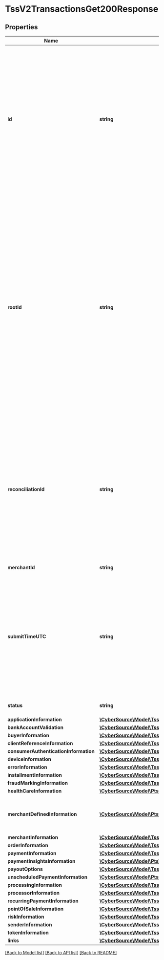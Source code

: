 # TssV2TransactionsGet200Response

## Properties
Name | Type | Description | Notes
------------ | ------------- | ------------- | -------------
**id** | **string** | An unique identification number generated by Cybersource to identify the submitted request. Returned by all services. It is also appended to the endpoint of the resource. On incremental authorizations, this value with be the same as the identification number returned in the original authorization response. | [optional] 
**rootId** | **string** | Contains the transaction identifier for the first transaction in the series of transactions. For example, you might send an authorization request for a payment, followed by a capture request for that payment, and then a refund request for that captured payment. Each of those requests, if successful, creates a resource that is assigned an identifier, which is returned in the response. The rootId identifies the first ID in the series, which in this case would be the ID of the original authorization. | [optional] 
**reconciliationId** | **string** | Reference number for the transaction. Depending on how your Cybersource account is configured, this value could either be provided in the API request or generated by CyberSource. The actual value used in the request to the processor is provided back to you by Cybersource in the response. | [optional] 
**merchantId** | **string** | Your CyberSource merchant ID. | [optional] 
**submitTimeUTC** | **string** | Time of request in UTC. Format: &#x60;YYYY-MM-DDThh:mm:ssZ&#x60; **Example** &#x60;2016-08-11T22:47:57Z&#x60; equals August 11, 2016, at 22:47:57 (10:47:57 p.m.). The &#x60;T&#x60; separates the date and the time. The &#x60;Z&#x60; indicates UTC.  Returned by Cybersource for all services. | [optional] 
**status** | **string** | The status of the submitted transaction. | [optional] 
**applicationInformation** | [**\CyberSource\Model\TssV2TransactionsGet200ResponseApplicationInformation**](TssV2TransactionsGet200ResponseApplicationInformation.md) |  | [optional] 
**bankAccountValidation** | [**\CyberSource\Model\TssV2TransactionsGet200ResponseBankAccountValidation**](TssV2TransactionsGet200ResponseBankAccountValidation.md) |  | [optional] 
**buyerInformation** | [**\CyberSource\Model\TssV2TransactionsGet200ResponseBuyerInformation**](TssV2TransactionsGet200ResponseBuyerInformation.md) |  | [optional] 
**clientReferenceInformation** | [**\CyberSource\Model\TssV2TransactionsGet200ResponseClientReferenceInformation**](TssV2TransactionsGet200ResponseClientReferenceInformation.md) |  | [optional] 
**consumerAuthenticationInformation** | [**\CyberSource\Model\TssV2TransactionsGet200ResponseConsumerAuthenticationInformation**](TssV2TransactionsGet200ResponseConsumerAuthenticationInformation.md) |  | [optional] 
**deviceInformation** | [**\CyberSource\Model\TssV2TransactionsGet200ResponseDeviceInformation**](TssV2TransactionsGet200ResponseDeviceInformation.md) |  | [optional] 
**errorInformation** | [**\CyberSource\Model\TssV2TransactionsGet200ResponseErrorInformation**](TssV2TransactionsGet200ResponseErrorInformation.md) |  | [optional] 
**installmentInformation** | [**\CyberSource\Model\TssV2TransactionsGet200ResponseInstallmentInformation**](TssV2TransactionsGet200ResponseInstallmentInformation.md) |  | [optional] 
**fraudMarkingInformation** | [**\CyberSource\Model\TssV2TransactionsGet200ResponseFraudMarkingInformation**](TssV2TransactionsGet200ResponseFraudMarkingInformation.md) |  | [optional] 
**healthCareInformation** | [**\CyberSource\Model\Ptsv2paymentsHealthCareInformation**](Ptsv2paymentsHealthCareInformation.md) |  | [optional] 
**merchantDefinedInformation** | [**\CyberSource\Model\Ptsv2paymentsMerchantDefinedInformation[]**](Ptsv2paymentsMerchantDefinedInformation.md) | The object containing the custom data that the merchant defines. | [optional] 
**merchantInformation** | [**\CyberSource\Model\TssV2TransactionsGet200ResponseMerchantInformation**](TssV2TransactionsGet200ResponseMerchantInformation.md) |  | [optional] 
**orderInformation** | [**\CyberSource\Model\TssV2TransactionsGet200ResponseOrderInformation**](TssV2TransactionsGet200ResponseOrderInformation.md) |  | [optional] 
**paymentInformation** | [**\CyberSource\Model\TssV2TransactionsGet200ResponsePaymentInformation**](TssV2TransactionsGet200ResponsePaymentInformation.md) |  | [optional] 
**paymentInsightsInformation** | [**\CyberSource\Model\PtsV2PaymentsPost201ResponsePaymentInsightsInformation**](PtsV2PaymentsPost201ResponsePaymentInsightsInformation.md) |  | [optional] 
**payoutOptions** | [**\CyberSource\Model\TssV2TransactionsGet200ResponsePayoutOptions**](TssV2TransactionsGet200ResponsePayoutOptions.md) |  | [optional] 
**unscheduledPaymentInformation** | [**\CyberSource\Model\Ptsv2paymentsUnscheduledPaymentInformation**](Ptsv2paymentsUnscheduledPaymentInformation.md) |  | [optional] 
**processingInformation** | [**\CyberSource\Model\TssV2TransactionsGet200ResponseProcessingInformation**](TssV2TransactionsGet200ResponseProcessingInformation.md) |  | [optional] 
**processorInformation** | [**\CyberSource\Model\TssV2TransactionsGet200ResponseProcessorInformation**](TssV2TransactionsGet200ResponseProcessorInformation.md) |  | [optional] 
**recurringPaymentInformation** | [**\CyberSource\Model\TssV2TransactionsGet200ResponseRecurringPaymentInformation**](TssV2TransactionsGet200ResponseRecurringPaymentInformation.md) |  | [optional] 
**pointOfSaleInformation** | [**\CyberSource\Model\TssV2TransactionsGet200ResponsePointOfSaleInformation**](TssV2TransactionsGet200ResponsePointOfSaleInformation.md) |  | [optional] 
**riskInformation** | [**\CyberSource\Model\TssV2TransactionsGet200ResponseRiskInformation**](TssV2TransactionsGet200ResponseRiskInformation.md) |  | [optional] 
**senderInformation** | [**\CyberSource\Model\TssV2TransactionsGet200ResponseSenderInformation**](TssV2TransactionsGet200ResponseSenderInformation.md) |  | [optional] 
**tokenInformation** | [**\CyberSource\Model\TssV2TransactionsGet200ResponseTokenInformation**](TssV2TransactionsGet200ResponseTokenInformation.md) |  | [optional] 
**links** | [**\CyberSource\Model\TssV2TransactionsGet200ResponseLinks**](TssV2TransactionsGet200ResponseLinks.md) |  | [optional] 

[[Back to Model list]](../README.md#documentation-for-models) [[Back to API list]](../README.md#documentation-for-api-endpoints) [[Back to README]](../README.md)


